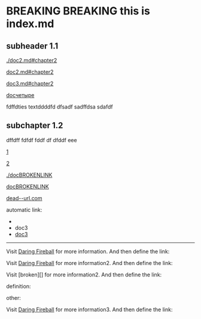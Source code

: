 # BREAKING BREAKING this is index.md

## subheader 1.1

[./doc2.md#chapter2](./doc2.md#chapter2)

[doc2.md#chapter2](doc2.md#chapter2)

[doc3.md#chapter2](doc3.md#chapter-2)

[docчетыре](./docчетыре.md)

fdffdties textddddfd dfsadf sadffdsa sdafdf

## subchapter 1.2

dffdff fdfdf fddf df dfddf eee

[1](./doc2.md#chapter-3-renamed)

[2][def]

[./docBROKENLINK](./docBROKENLINK)

[docBROKENLINK](docBROKENLINK)

[dead--url.com](http://dead--url.com)

automatic link:

*   </doc3>
*   <a>doc3</a>
*   <a href="doc3">doc3</a>

[def]: ./doc3

***

Visit [Daring Fireball][] for more information.
And then define the link:

Visit [Daring Fireball][] for more information2.
And then define the link:

Visit \[broken]\[] for more information2.
And then define the link:

definition:

[Daring Fireball]: http://daringfireball.net/

other:

Visit [Daring Fireball][] for more information3.
And then define the link:
